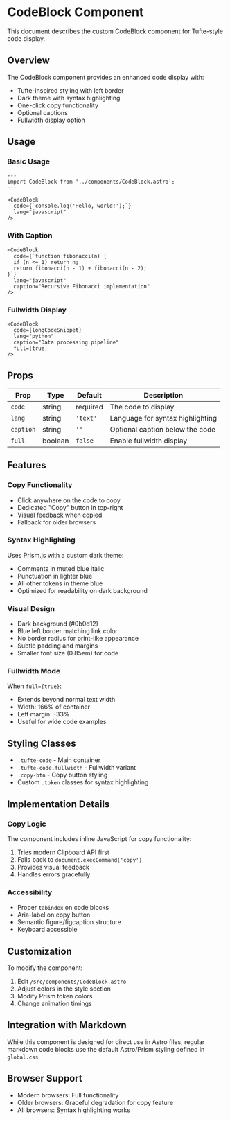 # CodeBlock Component

This document describes the custom CodeBlock component for Tufte-style code display.

## Overview

The CodeBlock component provides an enhanced code display with:
- Tufte-inspired styling with left border
- Dark theme with syntax highlighting
- One-click copy functionality
- Optional captions
- Fullwidth display option

## Usage

### Basic Usage

```astro
---
import CodeBlock from '../components/CodeBlock.astro';
---

<CodeBlock 
  code={`console.log('Hello, world!');`}
  lang="javascript" 
/>
```

### With Caption

```astro
<CodeBlock 
  code={`function fibonacci(n) {
  if (n <= 1) return n;
  return fibonacci(n - 1) + fibonacci(n - 2);
}`}
  lang="javascript"
  caption="Recursive Fibonacci implementation" 
/>
```

### Fullwidth Display

```astro
<CodeBlock 
  code={longCodeSnippet}
  lang="python"
  caption="Data processing pipeline"
  full={true} 
/>
```

## Props

| Prop | Type | Default | Description |
|------|------|---------|-------------|
| `code` | string | required | The code to display |
| `lang` | string | `'text'` | Language for syntax highlighting |
| `caption` | string | `''` | Optional caption below the code |
| `full` | boolean | `false` | Enable fullwidth display |

## Features

### Copy Functionality

- Click anywhere on the code to copy
- Dedicated "Copy" button in top-right
- Visual feedback when copied
- Fallback for older browsers

### Syntax Highlighting

Uses Prism.js with a custom dark theme:
- Comments in muted blue italic
- Punctuation in lighter blue
- All other tokens in theme blue
- Optimized for readability on dark background

### Visual Design

- Dark background (#0b0d12)
- Blue left border matching link color
- No border radius for print-like appearance
- Subtle padding and margins
- Smaller font size (0.85em) for code

### Fullwidth Mode

When `full={true}`:
- Extends beyond normal text width
- Width: 166% of container
- Left margin: -33%
- Useful for wide code examples

## Styling Classes

- `.tufte-code` - Main container
- `.tufte-code.fullwidth` - Fullwidth variant
- `.copy-btn` - Copy button styling
- Custom `.token` classes for syntax highlighting

## Implementation Details

### Copy Logic

The component includes inline JavaScript for copy functionality:
1. Tries modern Clipboard API first
2. Falls back to `document.execCommand('copy')`
3. Provides visual feedback
4. Handles errors gracefully

### Accessibility

- Proper `tabindex` on code blocks
- Aria-label on copy button
- Semantic figure/figcaption structure
- Keyboard accessible

## Customization

To modify the component:
1. Edit `/src/components/CodeBlock.astro`
2. Adjust colors in the style section
3. Modify Prism token colors
4. Change animation timings

## Integration with Markdown

While this component is designed for direct use in Astro files, regular markdown code blocks use the default Astro/Prism styling defined in `global.css`.

## Browser Support

- Modern browsers: Full functionality
- Older browsers: Graceful degradation for copy feature
- All browsers: Syntax highlighting works